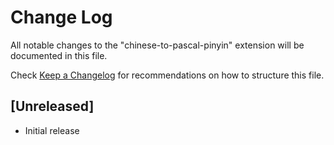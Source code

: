 # Change Log

All notable changes to the "chinese-to-pascal-pinyin" extension will be documented in this file.

Check [Keep a Changelog](http://keepachangelog.com/) for recommendations on how to structure this file.

## [Unreleased]

- Initial release